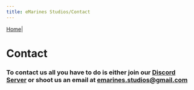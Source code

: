 ```yaml
---
title: eMarines Studios/Contact
---
```


[Home](./index.md)|

# Contact

### To contact us all you have to do is either join our [Discord Server](https://discord.gg/tM4jJrKXT8) or shoot us an email at emarines.studios@gmail.com
